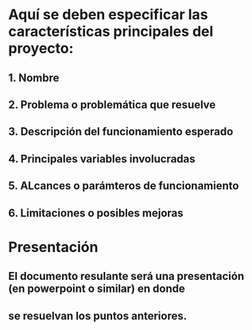 # Aquí se deben especificar las características principales del proyecto:
## 1. Nombre
## 2. Problema o problemática que resuelve
## 3. Descripción del funcionamiento esperado
## 4. Principales variables involucradas
## 5. ALcances o parámteros de funcionamiento
## 6. Limitaciones o posibles mejoras

# Presentación
## El documento resulante será una presentación (en powerpoint o similar) en donde
## se resuelvan los puntos anteriores.

